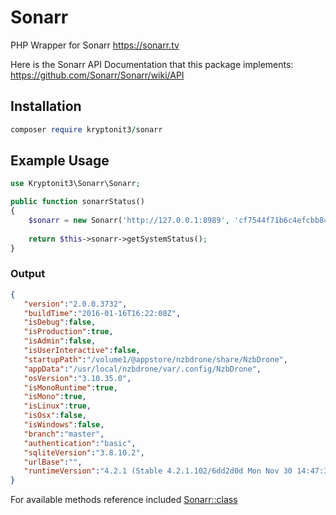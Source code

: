 # Sonarr
PHP Wrapper for Sonarr https://sonarr.tv

Here is the Sonarr API Documentation that this package implements: https://github.com/Sonarr/Sonarr/wiki/API

## Installation
```ruby
composer require kryptonit3/sonarr
```

## Example Usage
```php
use Kryptonit3\Sonarr\Sonarr;
```
```php
public function sonarrStatus()
{
    $sonarr = new Sonarr('http://127.0.0.1:8989', 'cf7544f71b6c4efcbb84b49011fc965c'); // URL and API Key
    
    return $this->sonarr->getSystemStatus();
}
```
### Output
```json
{  
   "version":"2.0.0.3732",
   "buildTime":"2016-01-16T16:22:08Z",
   "isDebug":false,
   "isProduction":true,
   "isAdmin":false,
   "isUserInteractive":false,
   "startupPath":"/volume1/@appstore/nzbdrone/share/NzbDrone",
   "appData":"/usr/local/nzbdrone/var/.config/NzbDrone",
   "osVersion":"3.10.35.0",
   "isMonoRuntime":true,
   "isMono":true,
   "isLinux":true,
   "isOsx":false,
   "isWindows":false,
   "branch":"master",
   "authentication":"basic",
   "sqliteVersion":"3.8.10.2",
   "urlBase":"",
   "runtimeVersion":"4.2.1 (Stable 4.2.1.102/6dd2d0d Mon Nov 30 14:47:31 CET 2015)"
}
```

For available methods reference included [Sonarr::class](src/Sonarr.php)
